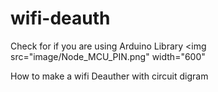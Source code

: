 # wifi-deauth

Check for if you are using Arduino Library
<img src="image/Node_MCU_PIN.png" width="600"


How to make a wifi Deauther with circuit digram
